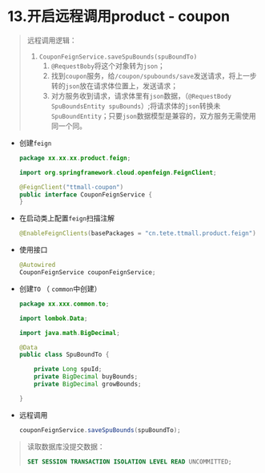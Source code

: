 # 13.开启远程调用product - coupon

> 远程调用逻辑：
>
> 1. `CouponFeignService.saveSpuBounds(spuBoundTo)`
>    1. `@RequestBoby`将这个对象转为`json`；
>    2. 找到`coupon`服务，给`/coupon/spubounds/save`发送请求，将上一步转的`json`放在请求体位置上，发送请求；
>    3. 对方服务收到请求，请求体里有`json`数据，（`@RequestBody SpuBoundsEntity spuBounds`）;将请求体的`json`转换未`SpuBoundEntity`；只要`json`数据模型是兼容的，双方服务无需使用同一个同。

- 创建`feign`

  ```java
  package xx.xx.xx.product.feign;
  
  import org.springframework.cloud.openfeign.FeignClient;
  
  @FeignClient("ttmall-coupon")
  public interface CouponFeignService {
  }
  ```

  

- 在启动类上配置`feign`扫描注解

  ```java
  @EnableFeignClients(basePackages = "cn.tete.ttmall.product.feign")
  ```

- 使用接口

  ```java
  @Autowired
  CouponFeignService couponFeignService;
  ```

- 创建`TO` （ `common`中创建）

  ```java
  package xx.xxx.common.to;
  
  import lombok.Data;
  
  import java.math.BigDecimal;
  
  @Data
  public class SpuBoundTo {
  
      private Long spuId;
      private BigDecimal buyBounds;
      private BigDecimal growBounds;
  
  }
  ```

- 远程调用

  ```java
  couponFeignService.saveSpuBounds(spuBoundTo);
  ```

> 读取数据库没提交数据：
>
> ```sql
> SET SESSION TRANSACTION ISOLATION LEVEL READ UNCOMMITTED;
> ```
